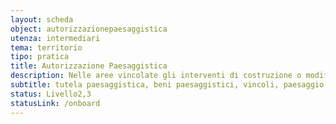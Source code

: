 ```yaml
---
layout: scheda
object: autorizzazionepaesaggistica
utenza: intermediari
tema: territorio
tipo: pratica
title: Autorizzazione Paesaggistica
description: Nelle aree vincolate gli interventi di costruzione o modifica del paesaggio necessitano di apposita autorizzazione
subtitle: tutela paesaggistica, beni paesaggistici, vincoli, paesaggio
status: Livello2,3
statusLink: /onboard
---
```

